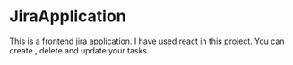 # JiraApplication
This is a frontend jira application. I have used react in this project. You can create , delete and update your tasks.
